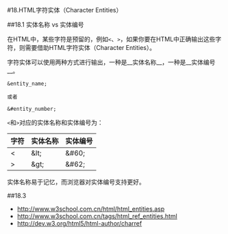 #18.HTML字符实体（Character Entities）

##18.1 实体名称 vs 实体编号

在HTML中，某些字符是预留的，例如`<`、`>`，如果你要在HTML中正确输出这些字符，则需要借助HTML字符实体（Character Entities）。

字符实体可以使用两种方式进行输出，一种是__实体名称__，一种是__实体编号__。

```
&entity_name;

或者

&#entity_number;
```

`<`和`>`对应的实体名称和实体编号为：

字符   |实体名称    |实体编号
-------|------------|------------
\<     |\&lt;       |\&#60;
\>     |\&gt;       |\&#62;

实体名称易于记忆，而浏览器对实体编号支持更好。

##18.3

* http://www.w3school.com.cn/html/html_entities.asp
* http://www.w3school.com.cn/tags/html_ref_entities.html
* http://dev.w3.org/html5/html-author/charref
